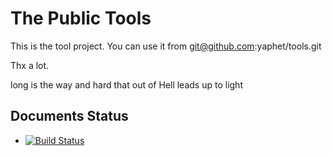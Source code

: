 # The Public Tools

This is the tool project.
You can use it from git@github.com:yaphet/tools.git 


Thx a lot.

long is the way and hard  that out of Hell leads up to light

## Documents Status
* [![Build Status](https://github.com/yaphet/tools.png?branch=master)](https://github.com/yaphet/tools)
